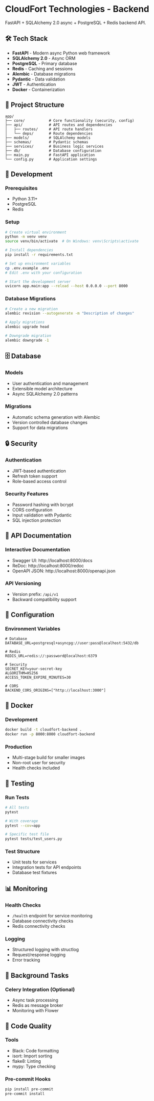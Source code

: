 # CloudFort Technologies - Backend

FastAPI + SQLAlchemy 2.0 async + PostgreSQL + Redis backend API.

## 🛠️ Tech Stack

- **FastAPI** - Modern async Python web framework
- **SQLAlchemy 2.0** - Async ORM
- **PostgreSQL** - Primary database
- **Redis** - Caching and sessions
- **Alembic** - Database migrations
- **Pydantic** - Data validation
- **JWT** - Authentication
- **Docker** - Containerization

## 📁 Project Structure

```
app/
├── core/           # Core functionality (security, config)
├── api/            # API routes and dependencies
│   ├── routes/     # API route handlers
│   └── deps/       # Route dependencies
├── models/         # SQLAlchemy models
├── schemas/        # Pydantic schemas
├── services/       # Business logic services
├── db/             # Database configuration
├── main.py         # FastAPI application
└── config.py       # Application settings
```

## 🚀 Development

### Prerequisites
- Python 3.11+
- PostgreSQL
- Redis

### Setup
```bash
# Create virtual environment
python -m venv venv
source venv/bin/activate  # On Windows: venv\Scripts\activate

# Install dependencies
pip install -r requirements.txt

# Set up environment variables
cp .env.example .env
# Edit .env with your configuration

# Start the development server
uvicorn app.main:app --reload --host 0.0.0.0 --port 8000
```

### Database Migrations
```bash
# Create a new migration
alembic revision --autogenerate -m "Description of changes"

# Apply migrations
alembic upgrade head

# Downgrade migration
alembic downgrade -1
```

## 🗄️ Database

### Models
- User authentication and management
- Extensible model architecture
- Async SQLAlchemy 2.0 patterns

### Migrations
- Automatic schema generation with Alembic
- Version controlled database changes
- Support for data migrations

## 🔒 Security

### Authentication
- JWT-based authentication
- Refresh token support
- Role-based access control

### Security Features
- Password hashing with bcrypt
- CORS configuration
- Input validation with Pydantic
- SQL injection protection

## 📡 API Documentation

### Interactive Documentation
- Swagger UI: http://localhost:8000/docs
- ReDoc: http://localhost:8000/redoc
- OpenAPI JSON: http://localhost:8000/openapi.json

### API Versioning
- Version prefix: `/api/v1`
- Backward compatibility support

## 🔧 Configuration

### Environment Variables
```env
# Database
DATABASE_URL=postgresql+asyncpg://user:pass@localhost:5432/db

# Redis
REDIS_URL=redis://:password@localhost:6379

# Security
SECRET_KEY=your-secret-key
ALGORITHM=HS256
ACCESS_TOKEN_EXPIRE_MINUTES=30

# CORS
BACKEND_CORS_ORIGINS=["http://localhost:3000"]
```

## 🐳 Docker

### Development
```bash
docker build -t cloudfort-backend .
docker run -p 8000:8000 cloudfort-backend
```

### Production
- Multi-stage build for smaller images
- Non-root user for security
- Health checks included

## 🧪 Testing

### Run Tests
```bash
# All tests
pytest

# With coverage
pytest --cov=app

# Specific test file
pytest tests/test_users.py
```

### Test Structure
- Unit tests for services
- Integration tests for API endpoints
- Database test fixtures

## 📊 Monitoring

### Health Checks
- `/health` endpoint for service monitoring
- Database connectivity checks
- Redis connectivity checks

### Logging
- Structured logging with structlog
- Request/response logging
- Error tracking

## 🔄 Background Tasks

### Celery Integration (Optional)
- Async task processing
- Redis as message broker
- Monitoring with Flower

## 📝 Code Quality

### Tools
- Black: Code formatting
- isort: Import sorting
- flake8: Linting
- mypy: Type checking

### Pre-commit Hooks
```bash
pip install pre-commit
pre-commit install
```
